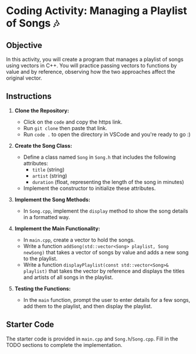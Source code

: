 # Coding Activity: Managing a Playlist of Songs 🎶

## Objective
In this activity, you will create a program that manages a playlist of songs using vectors in C++. You will practice passing vectors to functions by value and by reference, observing how the two approaches affect the original vector.

## Instructions

1. **Clone the Repository:**
   - Click on the `code` and copy the https link.
   - Run `git clone` then paste that link.
   - Run `code .` to open the directory in VSCode and you're ready to go :)

2. **Create the Song Class:**
   - Define a class named `Song` in `Song.h` that includes the following attributes:
     - `title` (string)
     - `artist` (string)
     - `duration` (float, representing the length of the song in minutes)
   - Implement the constructor to initialize these attributes.

3. **Implement the Song Methods:**
   - In `Song.cpp`, implement the `display` method to show the song details in a formatted way.

4. **Implement the Main Functionality:**
   - In `main.cpp`, create a vector to hold the songs.
   - Write a function `addSong(std::vector<Song> playlist, Song newSong)` that takes a vector of songs by value and adds a new song to the playlist.
   - Write a function `displayPlaylist(const std::vector<Song>& playlist)` that takes the vector by reference and displays the titles and artists of all songs in the playlist.

5. **Testing the Functions:**
   - In the `main` function, prompt the user to enter details for a few songs, add them to the playlist, and then display the playlist.

## Starter Code
The starter code is provided in `main.cpp` and `Song.h`/`Song.cpp`. Fill in the TODO sections to complete the implementation.
